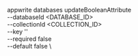 appwrite databases updateBooleanAttribute \
        --databaseId <DATABASE_ID> \
        --collectionId <COLLECTION_ID> \
        --key '' \
        --required false \
        --default false \

